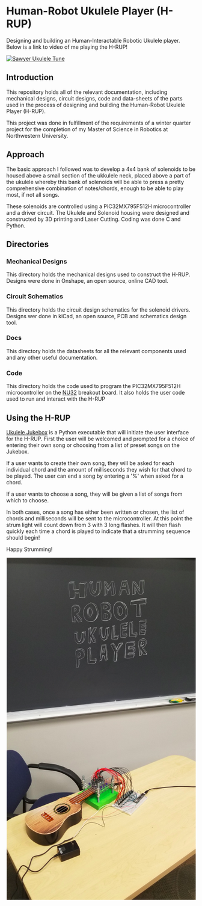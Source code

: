 # Human-Robot Ukulele Player (H-RUP)
Designing and building an Human-Interactable Robotic Ukulele player. Below is a link to video of me playing the H-RUP!

[![Sawyer Ukulele Tune](http://i3.ytimg.com/vi/6njqYxu-veQ/maxresdefault.jpg)](https://www.youtube-nocookie.com/embed/6njqYxu-veQ "HRUP")

## Introduction
This repository holds all of the relevant documentation, including mechanical designs, circuit designs, code and data-sheets of the parts used in the process of designing and building the Human-Robot Ukulele Player (H-RUP). 

This project was done in fulfillment of the requirements of a winter quarter project for the completion of my Master of Science in Robotics at Northwestern University.

## Approach

The basic approach I followed was to develop a 4x4 bank of solenoids to be housed above a small section of the ukkulele neck, placed above a part of the ukulele whereby this bank of solenoids will be able to press a pretty comprehensive combination of notes/chords, enough to be able to play most, if not all songs.

These solenoids are controlled using a PIC32MX795F512H microcontroller and a driver circuit. The Ukulele and Solenoid housing were designed and constructed by 3D printing and Laser Cutting. Coding was done C and Python.

## Directories

### Mechanical Designs

This directory holds the mechanical designs used to construct the H-RUP. Designs were done in Onshape, an open source, online CAD tool.

### Circuit Schematics

This directory holds the circuit design schematics for the solenoid drivers. Designs wer done in kiCad, an open source, PCB and schematics design tool.

### Docs
This directory holds the datasheets for all the relevant components used and any other useful documentation.

### Code
This directory holds the code used to program the PIC32MX795F512H microcontroller on the [NU32](http://hades.mech.northwestern.edu/index.php/NU32) breakout board. It also holds the user code used to run and interact with the H-RUP

## Using the H-RUP
[Ukulele Jukebox](Code/user_code/Ukulele_Jukebox.py) is a Python executable that will initiate the user interface for the H-RUP. First the user will be welcomed and prompted for a choice of entering their own song or choosing from a list of preset songs on the Jukebox.

If a user wants to create their own song, they will be asked for each individual chord and the amount of milliseconds they wish for that chord to be played. The user can end a song by entering a '%' when asked for a chord.

If a user wants to choose a song, they will be given a list of songs from which to choose.

In both cases, once a song has either been written or chosen, the list of chords and milliseconds will be sent to the microcontroller. At this point the strum light will count down from 3 with 3 long flashes. It will then flash quickly each time a chord is played to indicate that a strumming sequence should begin!

Happy Strumming!

<p align="center">
  <img src="https://github.com/LeTo37/Ukulele_Player/blob/master/media/H_RUP_All.png" />
</p>